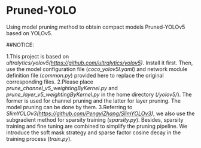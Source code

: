 # Pruned-YOLO
Using model pruning method to obtain compact models Pruned-YOLOv5 based on YOLOv5.

##NOTICE:

1.This project is based on *ultralytics/yolov5(https://github.com/ultralytics/yolov5)*. Install it first. Then, use the model configuration file (*coco_yolov5l.yaml*) and network module definition file (*common.py*) provided here to replace the original corresponding files.
2.Please place *prune_channel_v5_weightingByKernel.py* and *prune_layer_v5_weightingByKernel.py* in the home directory (*/yolov5/*). The former is used for channel pruning and the latter for layer pruning. The model pruning can be done by them.
3.Referring to *SlimYOLOv3(https://github.com/PengyiZhang/SlimYOLOv3)*, we also use the subgradient method for sparsity training (*sparsity.py*). Besides, sparsity training and fine tuning are combined to simplify the pruning pipeline. We introduce the soft mask strategy and sparse factor cosine decay in the training process (*train.py*).
